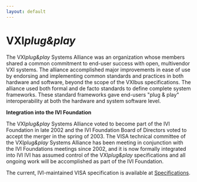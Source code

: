 ```yaml
---
layout: default
---
```

# VXI*plug\&play*

The VXI*plug\&play* Systems Alliance was an organization whose members
shared a common commitment to end-user success with open, multivendor
VXI systems. The alliance accomplished major improvements in ease of use
by endorsing and implementing common standards and practices in both
hardware and software, beyond the scope of the VXIbus specifications.
The alliance used both formal and de facto standards to define complete
system frameworks. These standard frameworks gave end-users "plug &
play" interoperability at both the hardware and system software level.

**Integration into the IVI Foundation**

The VXI*plug\&play* Systems Alliance voted to become part of the IVI
Foundation in late 2002 and the IVI Foundation Board of Directors voted
to accept the merger in the spring of 2003. The VISA technical committee
of the VXI*plug\&play* Systems Alliance has been meeting in conjunction
with the IVI Foundations meetings since 2002, and it is now formally
integrated into IVI IVI has assumed control of the VXI*plug\&play*
specifications and all ongoing work will be accomplished as part of the
IVI Foundation.

The current, IVI-maintained VISA specification is available at
[Specifications](../specifications/default.html).
